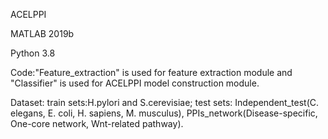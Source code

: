 ACELPPI

MATLAB 2019b

Python 3.8

Code:"Feature_extraction" is used for feature extraction module and "Classifier" is used for ACELPPI model construction module.

Dataset: train sets:H.pylori and S.cerevisiae; test sets: Independent_test(C. elegans, E. coli, H. sapiens, M. musculus), PPIs_network(Disease-specific, One-core network, Wnt-related pathway).
